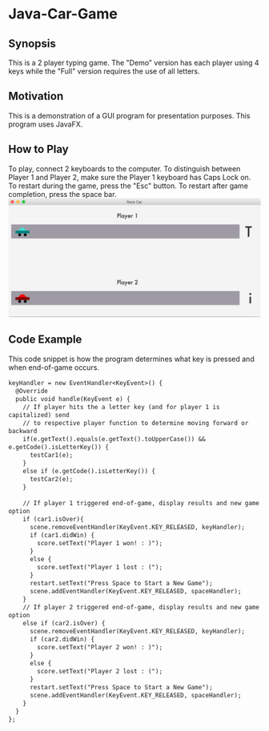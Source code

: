 # Java-Car-Game

## Synopsis
This is a 2 player typing game. The "Demo" version has each player using 4 keys while the "Full" version requires the use of all letters. 

## Motivation
This is a demonstration of a GUI program for presentation purposes. This program uses JavaFX.

## How to Play
To play, connect 2 keyboards to the computer. To distinguish between Player 1 and Player 2, make sure the Player 1 keyboard has Caps Lock on. To restart during the game, press the "Esc" button. To restart after game completion, press the space bar.
<img src="CarPlay.png" />

## Code Example
This code snippet is how the program determines what key is pressed and when end-of-game occurs.
```
keyHandler = new EventHandler<KeyEvent>() {
  @Override
  public void handle(KeyEvent e) {
    // If player hits the a letter key (and for player 1 is capitalized) send
    // to respective player function to determine moving forward or backward
    if(e.getText().equals(e.getText().toUpperCase()) && e.getCode().isLetterKey()) {
      testCar1(e);
    }
    else if (e.getCode().isLetterKey()) { 
      testCar2(e);
    }
				
    // If player 1 triggered end-of-game, display results and new game option
    if (car1.isOver){
      scene.removeEventHandler(KeyEvent.KEY_RELEASED, keyHandler);
      if (car1.didWin) {
        score.setText("Player 1 won! : )");
      }
      else {
        score.setText("Player 1 lost : (");
      }
      restart.setText("Press Space to Start a New Game");
      scene.addEventHandler(KeyEvent.KEY_RELEASED, spaceHandler);
    }
    // If player 2 triggered end-of-game, display results and new game option
    else if (car2.isOver) {
      scene.removeEventHandler(KeyEvent.KEY_RELEASED, keyHandler);
      if (car2.didWin) {
        score.setText("Player 2 won! : )");
      }
      else {
        score.setText("Player 2 lost : (");
      }
      restart.setText("Press Space to Start a New Game");
      scene.addEventHandler(KeyEvent.KEY_RELEASED, spaceHandler);
    }
  }
};
```
